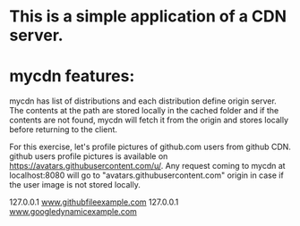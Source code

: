 # This is a simple application of a CDN server. 

# mycdn features:

mycdn has list of distributions and each distribution define origin server. The contents at the path are stored locally in the cached folder and if the contents are not found, mycdn will fetch it from the origin and stores locally before returning to the client.

For this exercise, let's profile pictures of github.com users from github CDN. github users profile pictures is available on https://avatars.githubusercontent.com/u/<userid>. Any request coming to mycdn at localhost:8080 will go to "avatars.githubusercontent.com" origin in case if the user image is not stored locally. 


127.0.0.1   www.githubfileexample.com
127.0.0.1   www.googledynamicexample.com